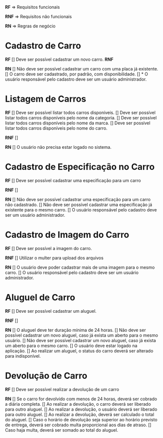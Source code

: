 **RF** => Requisitos funcionais

**RNF** => Requisitos não funcionais

**RN** => Regras de negócio

# Cadastro de Carro

**RF**
[] Deve ser possível cadastrar um novo carro.
**RNF**

**RN**
[] Não deve ser possível cadastrar um carro com uma placa já existente.
[] O carro deve ser cadastrado, por padrão, com disponibilidade.
[] * O usuário responsável pelo cadastro deve ser um usuário administrador.

# Listagem de Carros

**RF**
[] Deve ser possível listar todos carros disponíveis.
[] Deve ser possível listar todos carros disponíveis pelo nome da categoria.
[] Deve ser possível listar todos carros disponíveis pelo nome da marca.
[] Deve ser possível listar todos carros disponíveis pelo nome do carro.

**RNF**
[]

**RN**
[] O usuário não precisa estar logado no sistema.

# Cadastro de Especificação no Carro

**RF**
[] Deve ser possível cadastrar uma especificação para um carro

**RNF**
[]

**RN**
[] Não deve ser possível cadastrar uma especificação para um carro não cadastrado.
[] Não deve ser possível cadastrar uma especificação já existente para o mesmo carro.
[] O usuário responsável pelo cadastro deve ser um usuário administrador.

# Cadastro de Imagem do Carro

**RF**
[] Deve ser possível a imagem do carro.

**RNF**
[] Utilizar o multer para upload dos arquivos

**RN**
[] O usuário deve poder cadastrar mais de uma imagem para o mesmo carro.
[] O usuário responsável pelo cadastro deve ser um usuário administrador.

# Aluguel de Carro

**RF**
[] Deve ser possível cadastrar um aluguel.

**RNF**
[]

**RN**
[] O aluguel deve ter duração mínima de 24 horas.
[] Não deve ser possível cadastrar um novo aluguel, caso já exista um aberto para o mesmo usuário.
[] Não deve ser possível cadastrar um novo aluguel, caso já exista um aberto para o mesmo carro.
[] O usuário deve estar logado na aplicação.
[] Ao realizar um aluguel, o status do carro deverá ser alterado para indisponível.

# Devolução de Carro

**RF**
[] Deve ser possível realizar a devolução de um carro

**RN**
[] Se o carro for devolvido com menos de 24 horas, deverá ser cobrado a diária completa.
[] Ao realizar a devolução, o carro deverá ser liberado para outro aluguel.
[] Ao realizar a devolução, o usuário deverá ser liberado para outro aluguel.
[] Ao realizar a devolução, deverá ser calculado o total do aluguel.
[] Caso o horário de devolução seja superior ao horário previsto de entrega, deverá ser cobrado multa proporcional aos dias de atraso.
[] Caso haja multa, deverá ser somado ao total do aluguel.
